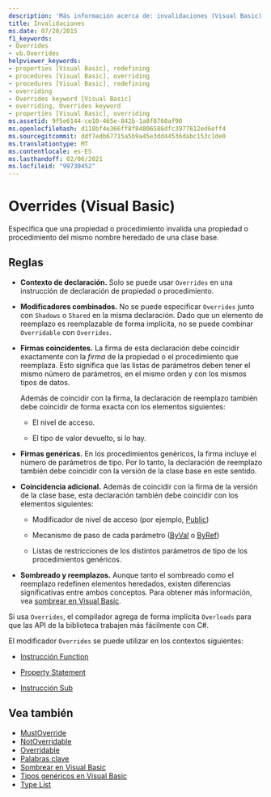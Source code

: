 ```yaml
---
description: 'Más información acerca de: invalidaciones (Visual Basic)'
title: Invalidaciones
ms.date: 07/20/2015
f1_keywords:
- Overrides
- vb.Overrides
helpviewer_keywords:
- properties [Visual Basic], redefining
- procedures [Visual Basic], overriding
- procedures [Visual Basic], redefining
- overriding
- Overrides keyword [Visual Basic]
- overriding, Overrides keyword
- properties [Visual Basic], overriding
ms.assetid: 9f5e6144-ce10-465e-842b-1a8f8760af90
ms.openlocfilehash: d118bf4e366ff8f84806586dfc3977612ed6eff4
ms.sourcegitcommit: ddf7edb67715a5b9a45e3dd44536dabc153c1de0
ms.translationtype: MT
ms.contentlocale: es-ES
ms.lasthandoff: 02/06/2021
ms.locfileid: "99730452"
---
```

# <a name="overrides-visual-basic"></a>Overrides (Visual Basic)

Especifica que una propiedad o procedimiento invalida una propiedad o procedimiento del mismo nombre heredado de una clase base.

## <a name="rules"></a>Reglas

- **Contexto de declaración.** Solo se puede usar `Overrides` en una instrucción de declaración de propiedad o procedimiento.

- **Modificadores combinados.** No se puede especificar `Overrides` junto con `Shadows` o `Shared` en la misma declaración. Dado que un elemento de reemplazo es reemplazable de forma implícita, no se puede combinar `Overridable` con `Overrides`.

- **Firmas coincidentes.** La firma de esta declaración debe coincidir exactamente con la *firma* de la propiedad o el procedimiento que reemplaza. Esto significa que las listas de parámetros deben tener el mismo número de parámetros, en el mismo orden y con los mismos tipos de datos.

  Además de coincidir con la firma, la declaración de reemplazo también debe coincidir de forma exacta con los elementos siguientes:

  - El nivel de acceso.

  - El tipo de valor devuelto, si lo hay.

- **Firmas genéricas.** En los procedimientos genéricos, la firma incluye el número de parámetros de tipo. Por lo tanto, la declaración de reemplazo también debe coincidir con la versión de la clase base en este sentido.

- **Coincidencia adicional.** Además de coincidir con la firma de la versión de la clase base, esta declaración también debe coincidir con los elementos siguientes:

  - Modificador de nivel de acceso (por ejemplo, [Public](public.md))

  - Mecanismo de paso de cada parámetro ([ByVal](byval.md) o [ByRef](byref.md))

  - Listas de restricciones de los distintos parámetros de tipo de los procedimientos genéricos.

- **Sombreado y reemplazos.** Aunque tanto el sombreado como el reemplazo redefinen elementos heredados, existen diferencias significativas entre ambos conceptos. Para obtener más información, vea [sombrear en Visual Basic](../../programming-guide/language-features/declared-elements/shadowing.md).

Si usa `Overrides`, el compilador agrega de forma implícita `Overloads` para que las API de la biblioteca trabajen más fácilmente con C#.

El modificador `Overrides` se puede utilizar en los contextos siguientes:

- [Instrucción Function](../statements/function-statement.md)

- [Property Statement](../statements/property-statement.md)

- [Instrucción Sub](../statements/sub-statement.md)

## <a name="see-also"></a>Vea también

- [MustOverride](mustoverride.md)
- [NotOverridable](notoverridable.md)
- [Overridable](overridable.md)
- [Palabras clave](../keywords/index.md)
- [Sombrear en Visual Basic](../../programming-guide/language-features/declared-elements/shadowing.md)
- [Tipos genéricos en Visual Basic](../../programming-guide/language-features/data-types/generic-types.md)
- [Type List](../statements/type-list.md)
